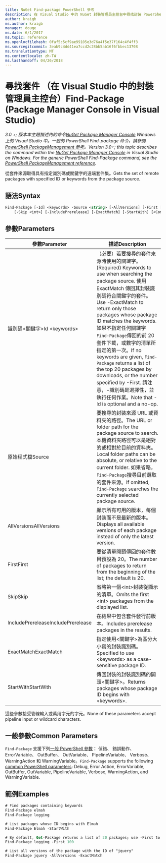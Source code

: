 ```yaml
---
title: NuGet Find-package PowerShell 參考
description: 在 Visual Studio 中的 NuGet 封裝管理員主控台中尋找封裝 PowerShell 命令的參考。
author: kraigb
ms.author: kraigb
manager: douge
ms.date: 6/1/2017
ms.topic: reference
ms.openlocfilehash: 0faf5c5cf9ae99105e3d76a4f5e37f164c4f4ff3
ms.sourcegitcommit: 3eab9c4dd41ea7ccd2c28bb5ab16f6fbbec13708
ms.translationtype: MT
ms.contentlocale: zh-TW
ms.lasthandoff: 04/26/2018
---
```

# <a name="find-package-package-manager-console-in-visual-studio"></a><span data-ttu-id="c7db1-103">尋找套件 （在 Visual Studio 中的封裝管理員主控台）</span><span class="sxs-lookup"><span data-stu-id="c7db1-103">Find-Package (Package Manager Console in Visual Studio)</span></span>

<span data-ttu-id="c7db1-104">*3.0 +; 版本本主題描述內的命令[NuGet Package Manager Console](package-manager-console.md) Windows 上的 Visual Studio 中。一般的 PowerShell Find-package 命令，請參閱[PowerShell PackageManagement 參考](/powershell/module/packagemanagement/?view=powershell-6)。*</span><span class="sxs-lookup"><span data-stu-id="c7db1-104">*Version 3.0+; this topic describes the command within the [NuGet Package Manager Console](package-manager-console.md) in Visual Studio on Windows. For the generic PowerShell Find-Package command, see the [PowerShell PackageManagement reference](/powershell/module/packagemanagement/?view=powershell-6).*</span></span>

<span data-ttu-id="c7db1-105">從套件來源取得具有指定識別碼或關鍵字的遠端套件集。</span><span class="sxs-lookup"><span data-stu-id="c7db1-105">Gets the set of remote packages with specified ID or keywords from the package source.</span></span>

## <a name="syntax"></a><span data-ttu-id="c7db1-106">語法</span><span class="sxs-lookup"><span data-stu-id="c7db1-106">Syntax</span></span>

```ps
Find-Package [-Id] <keywords> -Source <string> [-AllVersions] [-First [<int>]]
    [-Skip <int>] [-IncludePrerelease] [-ExactMatch] [-StartWith] [<CommonParameters>]
```

## <a name="parameters"></a><span data-ttu-id="c7db1-107">參數</span><span class="sxs-lookup"><span data-stu-id="c7db1-107">Parameters</span></span>

| <span data-ttu-id="c7db1-108">參數</span><span class="sxs-lookup"><span data-stu-id="c7db1-108">Parameter</span></span> | <span data-ttu-id="c7db1-109">描述</span><span class="sxs-lookup"><span data-stu-id="c7db1-109">Description</span></span> |
| --- | --- |
| <span data-ttu-id="c7db1-110">識別碼&lt;關鍵字&gt;</span><span class="sxs-lookup"><span data-stu-id="c7db1-110">Id &lt;keywords&gt;</span></span> | <span data-ttu-id="c7db1-111">（必要）若要搜尋的套件來源時使用的關鍵字。</span><span class="sxs-lookup"><span data-stu-id="c7db1-111">(Required) Keywords to use when searching the package source.</span></span> <span data-ttu-id="c7db1-112">使用 ExactMatch 傳回其封裝識別碼符合關鍵字的套件。</span><span class="sxs-lookup"><span data-stu-id="c7db1-112">Use -ExactMatch to return only those packages whose package ID matches the keywords.</span></span> <span data-ttu-id="c7db1-113">如果不指定任何關鍵字`Find-Package`傳回的前 20 套件下載，或數字的清單所指定的第一次。</span><span class="sxs-lookup"><span data-stu-id="c7db1-113">If no keywords are given, `Find-Package` returns a list of the top 20 packages by downloads, or the number specified by -First.</span></span> <span data-ttu-id="c7db1-114">請注意，-識別碼是選擇性，並執行任何作業。</span><span class="sxs-lookup"><span data-stu-id="c7db1-114">Note that -Id is optional and a no-op.</span></span> |
| <span data-ttu-id="c7db1-115">原始程式檔</span><span class="sxs-lookup"><span data-stu-id="c7db1-115">Source</span></span> | <span data-ttu-id="c7db1-116">要搜尋的封裝來源 URL 或資料夾的路徑。</span><span class="sxs-lookup"><span data-stu-id="c7db1-116">The URL or folder path for the package source to search.</span></span> <span data-ttu-id="c7db1-117">本機資料夾路徑可以是絕對的或相對於目前的資料夾。</span><span class="sxs-lookup"><span data-stu-id="c7db1-117">Local folder paths can be absolute, or relative to the current folder.</span></span> <span data-ttu-id="c7db1-118">如果省略，`Find-Package`搜尋目前選取的套件來源。</span><span class="sxs-lookup"><span data-stu-id="c7db1-118">If omitted, `Find-Package` searches the currently selected package source.</span></span> |
| <span data-ttu-id="c7db1-119">AllVersions</span><span class="sxs-lookup"><span data-stu-id="c7db1-119">AllVersions</span></span> | <span data-ttu-id="c7db1-120">顯示所有可用的版本，每個封裝而不是最新的版本。</span><span class="sxs-lookup"><span data-stu-id="c7db1-120">Displays all available versions of each package instead of only the latest version.</span></span> |
| <span data-ttu-id="c7db1-121">First</span><span class="sxs-lookup"><span data-stu-id="c7db1-121">First</span></span> | <span data-ttu-id="c7db1-122">要從清單開頭傳回的套件數目預設為 20。</span><span class="sxs-lookup"><span data-stu-id="c7db1-122">The number of packages to return from the beginning of the list; the default is 20.</span></span> |
| <span data-ttu-id="c7db1-123">Skip</span><span class="sxs-lookup"><span data-stu-id="c7db1-123">Skip</span></span> | <span data-ttu-id="c7db1-124">省略第一個&lt;int&gt;封裝從顯示的清單。</span><span class="sxs-lookup"><span data-stu-id="c7db1-124">Omits the first &lt;int&gt; packages from the displayed list.</span></span>  |
| <span data-ttu-id="c7db1-125">IncludePrerelease</span><span class="sxs-lookup"><span data-stu-id="c7db1-125">IncludePrerelease</span></span> | <span data-ttu-id="c7db1-126">在結果中包含套件發行前版本。</span><span class="sxs-lookup"><span data-stu-id="c7db1-126">Includes prerelease packages in the results.</span></span> |
| <span data-ttu-id="c7db1-127">ExactMatch</span><span class="sxs-lookup"><span data-stu-id="c7db1-127">ExactMatch</span></span> | <span data-ttu-id="c7db1-128">指定使用&lt;關鍵字&gt;為區分大小寫的封裝識別碼。</span><span class="sxs-lookup"><span data-stu-id="c7db1-128">Specified to use &lt;keywords&gt; as a case-sensitive package ID.</span></span> |
| <span data-ttu-id="c7db1-129">StartWith</span><span class="sxs-lookup"><span data-stu-id="c7db1-129">StartWith</span></span> | <span data-ttu-id="c7db1-130">傳回封裝的封裝識別碼的開頭&lt;關鍵字&gt;。</span><span class="sxs-lookup"><span data-stu-id="c7db1-130">Returns packages whose package ID begins with &lt;keywords&gt;.</span></span> |

<span data-ttu-id="c7db1-131">這些參數接受管線輸入或萬用字元的字元。</span><span class="sxs-lookup"><span data-stu-id="c7db1-131">None of these parameters accept pipeline input or wildcard characters.</span></span>

## <a name="common-parameters"></a><span data-ttu-id="c7db1-132">一般參數</span><span class="sxs-lookup"><span data-stu-id="c7db1-132">Common Parameters</span></span>

<span data-ttu-id="c7db1-133">`Find-Package` 支援下列[一般 PowerShell 參數](http://go.microsoft.com/fwlink/?LinkID=113216)： 偵錯、 錯誤動作、 ErrorVariable、 OutBuffer、 OutVariable、 PipelineVariable、 Verbose、 WarningAction 和 WarningVariable。</span><span class="sxs-lookup"><span data-stu-id="c7db1-133">`Find-Package` supports the following [common PowerShell parameters](http://go.microsoft.com/fwlink/?LinkID=113216): Debug, Error Action, ErrorVariable, OutBuffer, OutVariable, PipelineVariable, Verbose, WarningAction, and WarningVariable.</span></span>

## <a name="examples"></a><span data-ttu-id="c7db1-134">範例</span><span class="sxs-lookup"><span data-stu-id="c7db1-134">Examples</span></span>

```ps
# Find packages containing keywords
Find-Package elmah
Find-Package logging

# List packages whose ID begins with Elmah
Find-Package Elmah -StartWith

# By default, Get-Package returns a list of 20 packages; use -First to show more
Find-Package logging -First 100

# List all versions of the package with the ID of "jquery"
Find-Package jquery -AllVersions -ExactMatch
```
